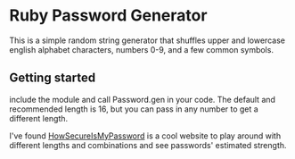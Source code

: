 # Ruby Password Generator
This is a simple random string generator that shuffles upper and lowercase english alphabet characters, numbers 0-9, and a few common symbols.

## Getting started

include the module and call Password.gen in your code. The default and recommended length is 16, but you can pass in any number to get a different length.

I've found [HowSecureIsMyPassword](https://howsecureismypassword.net/) is a cool website to play around with different lengths and combinations and see passwords' estimated strength.

